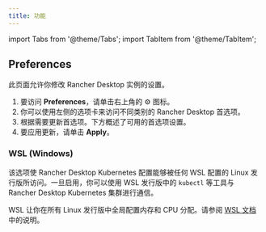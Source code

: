 ```yaml
---
title: 功能
---
```


import Tabs from '@theme/Tabs';
import TabItem from '@theme/TabItem';

## Preferences

此页面允许你修改 Rancher Desktop 实例的设置。

1. 要访问 **Preferences**，请单击右上角的 &#9881; 图标。
1. 你可以使用左侧的选项卡来访问不同类别的 Rancher Desktop 首选项。
1. 根据需要更新首选项。下方概述了可用的首选项设置。
1. 要应用更新，请单击 **Apply**。

### WSL (Windows)

该选项使 Rancher Desktop Kubernetes 配置能够被任何 WSL 配置的 Linux 发行版所访问。一旦启用，你可以使用 WSL 发行版中的 `kubectl` 等工具与 Rancher Desktop Kubernetes 集群进行通信。

WSL 让你在所有 Linux 发行版中全局配置内存和 CPU 分配。请参阅 [WSL 文档]中的说明。

[WSL 文档]: https://docs.microsoft.com/en-us/windows/wsl/wsl-config#options-for-wslconfig
